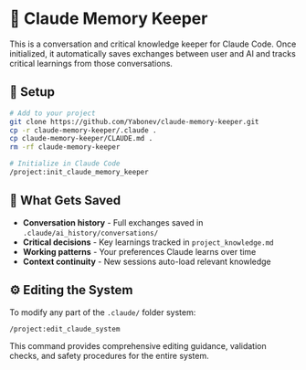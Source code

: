 # 🧠 Claude Memory Keeper

This is a conversation and critical knowledge keeper for Claude Code. Once initialized, it automatically saves exchanges between user and AI and tracks critical learnings from those conversations.

## 🚀 Setup

```bash
# Add to your project
git clone https://github.com/Yabonev/claude-memory-keeper.git
cp -r claude-memory-keeper/.claude .
cp claude-memory-keeper/CLAUDE.md .
rm -rf claude-memory-keeper

# Initialize in Claude Code
/project:init_claude_memory_keeper
```

## 📁 What Gets Saved

- **Conversation history** - Full exchanges saved in `.claude/ai_history/conversations/`
- **Critical decisions** - Key learnings tracked in `project_knowledge.md`
- **Working patterns** - Your preferences Claude learns over time
- **Context continuity** - New sessions auto-load relevant knowledge

## ⚙️ Editing the System

To modify any part of the `.claude/` folder system:

```
/project:edit_claude_system
```

This command provides comprehensive editing guidance, validation checks, and safety procedures for the entire system.